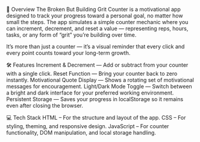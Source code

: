 📌 Overview
The Broken But Building Grit Counter is a motivational app designed to track your progress toward a personal goal, no matter how small the steps. 
The app simulates a simple counter mechanic where you can increment, decrement, and reset a value — representing reps, hours, tasks, or any form of “grit” you’re building over time.

It’s more than just a counter — it’s a visual reminder that every click and every point counts toward your long-term growth.

🛠 Features
Increment & Decrement — Add or subtract from your counter with a single click.
Reset Function — Bring your counter back to zero instantly.
Motivational Quote Display — Shows a rotating set of motivational messages for encouragement.
Light/Dark Mode Toggle — Switch between a bright and dark interface for your preferred working environment.
Persistent Storage — Saves your progress in localStorage so it remains even after closing the browser.

💻 Tech Stack
HTML – For the structure and layout of the app.
CSS – For styling, theming, and responsive design.
JavaScript – For counter functionality, DOM manipulation, and local storage handling.
